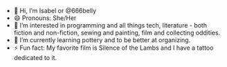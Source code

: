 - 👋 Hi, I’m Isabel or @666belly
- 😄 Pronouns: She/Her
- 👀 I’m interested in programming and all things tech, literature - both fiction and non-fiction, sewing and painting, film and collecting oddities.
- 🌱 I’m currently learning pottery and to be better at organizing.
- ⚡ Fun fact: My favorite film is Silence of the Lambs and I have a tattoo dedicated to it.

<!---
666belly/666belly is a ✨ special ✨ repository because its `README.md` (this file) appears on your GitHub profile.
You can click the Preview link to take a look at your changes.
--->
